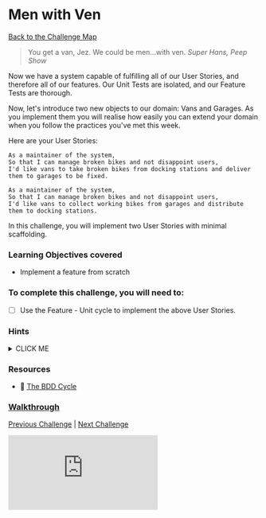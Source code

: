 # Men with Ven

[Back to the Challenge Map](0_challenge_map.md)

> You get a van, Jez. We could be men...with ven.
> _Super Hans, Peep Show_

Now we have a system capable of fulfilling all of our User Stories, and therefore all of our features. Our Unit Tests are isolated, and our Feature Tests are thorough.

Now, let's introduce two new objects to our domain: Vans and Garages. As you implement them you will realise how easily you can extend your domain when you follow the practices you've met this week.

Here are your User Stories:

```
As a maintainer of the system,
So that I can manage broken bikes and not disappoint users,
I'd like vans to take broken bikes from docking stations and deliver them to garages to be fixed.

As a maintainer of the system,
So that I can manage broken bikes and not disappoint users,
I'd like vans to collect working bikes from garages and distribute them to docking stations.
```

In this challenge, you will implement two User Stories with minimal scaffolding.

### Learning Objectives covered
- Implement a feature from scratch

### To complete this challenge, you will need to:

- [ ] Use the Feature - Unit cycle to implement the above User Stories.

### Hints

<details><summary>CLICK ME</summary>
  <li>There's a lot of work to get through in order to complete this step!  Go right back to the start of the development process - think about what the user stories tell you about the objects you're going to need and the interactions between them.</li>
  <li>Notice that the user stories each contain a lot of information - you'll likely want to break each one up into multiple feature tests.</li>
</details>

### Resources
- :pill: [The BDD Cycle](https://github.com/makersacademy/course/blob/master/pills/bdd_cycle.md)


### [Walkthrough](walkthroughs/21.md)


[Previous Challenge](20_mocking_behaviour_on_doubles.md) | [Next Challenge](22_modules_as_mixins.md)

![Tracking pixel](https://githubanalytics.herokuapp.com/course/boris_bikes/21_men_with_ven.md)
